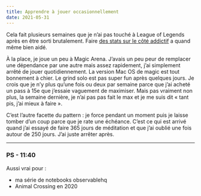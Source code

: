 ```yaml
---
title: Apprendre à jouer occasionnellement
date: 2021-05-31
---
```


Cela fait plusieurs semaines que je n’ai pas touché à League of Legends après en être sorti brutalement. Faire [des stats sur le côté addictif](https://observablehq.com/@taniki/how-much-time-did-i-wasted-on-league-of-legends) a quand même bien aidé.

À la place, je joue un peu à Magic Arena. J’avais un peu peur de remplacer une dépendance par une autre mais assez rapidement, j’ai simplement arrêté de jouer quotidiennement. La version Mac OS de magic est tout bonnement à chier. Le grind solo est pas super fun après quelques jours. Je crois que je n’y plus qu’une fois ou deux par semaine parce que j’ai acheté un pass à 15e que j’essaie vaguement de maximiser. Mais pas vraiment non plus, la semaine dernière, je n’ai pas pas fait le max et je me suis dit « tant pis, j’ai mieux à faire ».

C’est l’autre facette du pattern : je force pendant un moment puis je laisse tomber d’un coup parce que je rate une échéance. C’est ce qui est arrivé quand j’ai essayé de faire 365 jours de méditation et que j’ai oublié une fois autour de 250 jours. J’ai juste arrêter après.

---

### PS - 11:40

Aussi vrai pour :
- ma série de notebooks observablehq
- Animal Crossing en 2020

